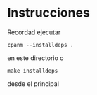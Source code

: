 # Instrucciones

Recordad ejecutar

    cpanm --installdeps .

en este directorio o

    make installdeps

desde el principal
